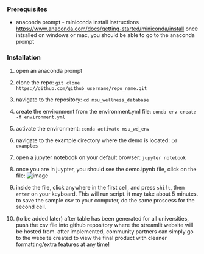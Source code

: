 ### Prerequisites
- anaconda prompt - miniconda install instructions
 https://www.anaconda.com/docs/getting-started/miniconda/install
once intsalled on windows or mac, you should be able to go to the anaconda prompt 
### Installation 
1. open an anaconda prompt
2. clone the repo:
	`git clone https://github.com/github_username/repo_name.git`
3. navigate to the repository: 
	`cd msu_wellness_database`
4. create the environment from the environment.yml file:
	`conda env create -f environment.yml`
5. activate the environment:
	`conda activate msu_wd_env`
6. navigate to the example directory where the demo is located:
	`cd examples`
7. open a jupyter notebook on your default browser:
	`jupyter notebook`
8. once you are in juypter, you should see the demo.ipynb file, click on the file:
![image](https://github.com/user-attachments/assets/bb48511b-0f7b-4c21-9535-386f6d461c7f)

9. inside the file, click anywhere in the first cell, and press `shift`, then `enter` on your keyboard. This will run script. it may take about 5 minutes. to save the sample csv to your computer, do the same proscess for the second cell. 
10. (to be added later) after table has been generated for all universities, push the csv file into github repository where the streamlit website will be hosted from. after implemented, community partners can simply go to the website created to view the final product with cleaner formatting/extra features at any time!
